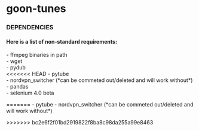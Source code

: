 # goon-tunes

### **DEPENDENCIES** 

#### Here is a list of non-standard requirements:  
<p>- ffmpeg binaries in path<br>
- wget<br>
- pydub<br>
<<<<<<< HEAD
- pytube<br>
- nordvpn_switcher (*can be commeted out/deleted and will work without*)
<br>
- pandas<br>
- selenium 4.0 beta<br></p>
=======
- pytube
- nordvpn_switcher (*can be commeted out/deleted and will work without*)<br></p>
>>>>>>> bc2e6f2f01bd2919822f8ba8c98da255a99e8463
